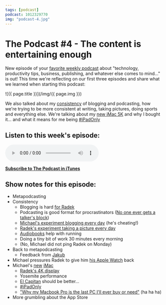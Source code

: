 ```yaml
---
tags: [podcast]
podcast: 1012329770
img: "podcast-4.jpg"
---
```


# The Podcast #4 - The content is entertaining enough

New episode of your [favorite weekly podcast][p] about "technology, productivity tips, business, publishing, and whatever else comes to mind..." is out! This time we're reflecting on our first three episodes and share what we learned when starting this podcast:

<!--More-->

![{{ page.title }}](/img/{{ page.img }})

We also talked about my [consistency](/consistency) of blogging and podcasting, how we're trying to be more consistent at writing, taking pictures, doing sports and everything else. We're talking about my [new iMac 5K](/imac) and why I bought it... and what it means for me being [#iPadOnly](https://michael.gratis/ipadonly)

## Listen to this week's episode:

<audio controls>
<source src="https://files.nozbe.com/podcast/004.mp3" type="audio/mpeg">
</audio>

**[Subscribe to The Podcast in iTunes][i]**

## Show notes for this episode:

  * Metapodcasting
  * Consistency
    * Blogging is hard [for Radek](http://radex.io/)
    * Podcasting is good format for procrastinators ([No one ever gets a talker's block](http://sethgodin.typepad.com/seths_blog/2011/09/talkers-block.html))
    * [Michael's experiment blogging every day](/consistency/) (he's cheating!)
    * [Radek's experiment taking a picture every day](http://everydayradex.tumblr.com/)
    * [Audiobooks](http://www.audible.com/) help with running
    * Doing a tiny bit of work 30 minutes every morning
    * (No, Michael did not ping Radek on Monday)
  * Back to metapodcasting
    * Feedback from [Jakub](http://swiadek.org/)
  * Michael pressures Radek to give him [his Apple Watch](/podcast-2) back
  * Michael's [new](/lastmac/) [iMac](/imac/)
    * [Radek's 4K display](http://accessories.us.dell.com/sna/productdetail.aspx?c=us&cs=04&l=en&sku=860-BBFF)
    * Yosemite performance
    * [El Capitan](http://www.apple.com/osx/elcapitan-preview/) should be better…
    * [#iPadOnly](http://ipadonlybook.com/)
    * ["Why my Macbook Pro is the last PC I'll ever buy or need"](/my-last-pc/) (ha ha ha)
  * More grumbling about the App Store

[e]: /podcast-4
[p]: /podcast
[n]: https://michael.gratis/nozbe
[r]: https://michael.gratis/radex
[i]: https://michael.gratis/thepodcast